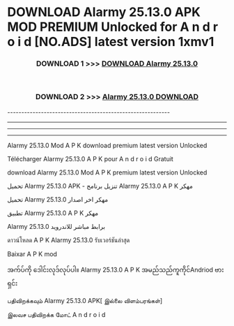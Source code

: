 # DOWNLOAD Alarmy 25.13.0 APK MOD PREMIUM Unlocked for A n d r o i d [NO.ADS] latest version 1xmv1 



<div align="center">

<h3>DOWNLOAD 1 >>> <a href="https://getmod2.web.app/?judul=Alarmy 25.13.0">DOWNLOAD Alarmy 25.13.0</a></h3><br>

<h3>DOWNLOAD 2 >>> <a href="https://getmod2.web.app/?judul=Alarmy 25.13.0">Alarmy 25.13.0 DOWNLOAD </a></h3>

</div>
----------------------------------------------------------

----------------------------------------------------------

----------------------------------------------------------

----------------------------------------------------------

Alarmy 25.13.0 Mod A P K download premium latest version Unlocked

Télécharger Alarmy 25.13.0 A P K pour A n d r o i d Gratuit

download Alarmy 25.13.0 Mod A P K premium latest version Unlocked

تحميل Alarmy 25.13.0 APK - تنزيل برنامج Alarmy 25.13.0 A P K مهكر

تحميل Alarmy 25.13.0 مهكر اخر اصدار

تطبيق Alarmy 25.13.0 A P K مهكر

Alarmy 25.13.0 برابط مباشر للاندرويد

ดาวน์โหลด A P K Alarmy 25.13.0 รับเวอร์ชันล่าสุด

Baixar A P K mod

အက်ပ်ကို ဒေါင်းလုဒ်လုပ်ပါ။ Alarmy 25.13.0 A P K အမည်သည်ကူကိုင်Andriod ဗားရှင်း

பதிவிறக்கவும் Alarmy 25.13.0 APK[ இல்லை விளம்பரங்கள்] 
 
இலவச பதிவிறக்க மோட் A n d r o i d



